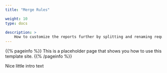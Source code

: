 ```yaml
---
title: "Merge Rules"

weight: 10
type: docs

description: >
    How to customize the reports further by splitting and renaming requests.
---
```


{{% pageinfo %}}
This is a placeholder page that shows you how to use this template site.
{{% /pageinfo %}}

Nice little intro text

